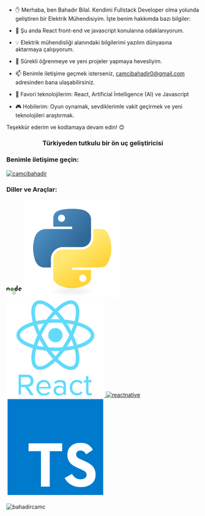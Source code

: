 - ✋ Merhaba, ben Bahadır Bilal. Kendimi Fullstack Developer olma yolunda geliştiren bir Elektrik Mühendisiyim. İşte benim hakkımda bazı bilgiler:

- 🌱 Şu anda React front-end ve javascript konularına odaklanıyorum.
- 💡 Elektrik mühendisliği alanındaki bilgilerimi yazılım dünyasına aktarmaya çalışıyorum.
- 🚀 Sürekli öğrenmeye ve yeni projeler yapmaya hevesliyim.
- 📫 Benimle iletişime geçmek isterseniz, camcibahadir0@gmail.com adresinden bana ulaşabilirsiniz.
- 🌟 Favori teknolojilerim: React, Artificial İntelligence (AI) ve Javascript
- 🎮 Hobilerim: Oyun oynamak, sevdiklerimle vakit geçirmek ve yeni teknolojileri araştırmak.

Teşekkür ederim ve kodlamaya devam edin! 😊


<h3 align="center">Türkiyeden tutkulu bir ön uç geliştiricisi</h3>

<h3 align="left">Benimle iletişime geçin:</h3>
<p align="left">
<a href="https://linkedin.com/in/camcibahadir" target="blank"><img align="center" src="https://raw.githubusercontent.com/rahuldkjain/github-profile-readme-generator/master/src/images/icons/Social/linked-in-alt.svg" alt="camcibahadir" height="30" width="40" /></a>
</p>

<h3 align="left">Diller ve Araçlar:</h3>
<img src="https://raw.githubusercontent.com/devicons/devicon/master/icons/nodejs/nodejs-original-wordmark.svg" alt="nodejs" width="40" height="40"/> </a> <a href="https://www.python.org" target="_blank" rel="noreferrer"> <img src="https://raw.githubusercontent.com/devicons/devicon/master/icons/python/python-original.svg" alt="python" genişlik="40" yükseklik="40"/> </a> <a href="https://reactjs.org/" target="_blank" rel="noreferrer"> <img src="https://raw.githubusercontent.com/devicons/devicon/master/icons/react/react-original-wordmark.svg" alt="react" genişlik="40" yükseklik="40"/> </a> <a href="https://reactnative.dev/" target="_blank" rel="noreferrer"> <img src="https://reactnative.dev/img/header_logo.svg" alt="reactnative" genişlik="40" yükseklik="40"/> </a> <a href="https://www.typescriptlang.org/" target="_blank" rel="noreferrer"> <img src="https://raw.githubusercontent.com/devicons/devicon/master/icons/typescript/typescript-original.svg" alt="typescript" genişlik="40" yükseklik="40"/> </a> </p>

<p> <img align="center" src="https://github-readme-stats.vercel.app/api?username=bahadircamc&show_icons=true&locale=tr" alt="bahadircamc" /></p>
